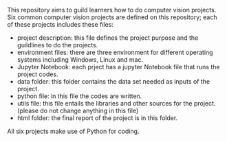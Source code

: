 This repository aims to guild learners how to do computer vision projects. Six common computer vision projects are defined on this repository; each of these projects includes these files:

* project description: this file defines the project purpose and the guildlines to do the projects.
* environment files: there are three environment for different operating systems including Windows, Linux and mac.
* Jupyter Notebook: each prject has a jupyter Notebook file that runs the project codes.
* data folder: this folder contains the data set needed as inputs of the project.
* python file: in this file the codes are written.
* utils file: this file entails the libraries and other sources for the project. (please do not change anything in this file)
* html folder: the final report of the project is in this folder.

All six projects make use of Python for coding.
